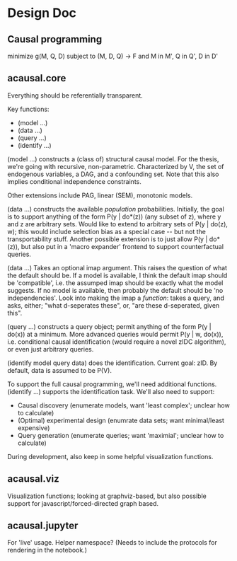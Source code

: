 
# Design Doc

## Causal programming

minimize g(M, Q, D)
subject to (M, D, Q) -> F
and M in M', Q in Q', D in D'


## acausal.core

Everything should be referentially transparent.

Key functions:

- (model ...)
- (data ...)
- (query ...)
- (identify ...)

(model ...) constructs a (class of) structural causal model. For the thesis, we're going with recursive, non-parametric. Characterized by V, the set of endogenous variables, a DAG, and a confounding set. Note that this also implies conditional independence constraints.

Other extensions include PAG, linear (SEM), monotonic models.

(data ...) constructs the available *population* probabilities. Initially, the goal is to support anything of the form P(y | do\*(z)) (any subset of z), where y and z are arbitrary sets. Would like to extend to arbitrary sets of P(y | do(z), w); this would include selection bias as a special case -- but not the transportability stuff. Another possible extension is to just allow P(y | do\*(z)), but also put in a 'macro expander' frontend to support counterfactual queries.

(data ...) Takes an optional imap argument. This raises the question of what the default should be. If a model is available, I think the default imap should be 'compatible', i.e. the assumped imap should be exactly what the model suggests. If no model is available, then probably the default should be 'no independencies'. Look into making the imap a *function*: takes a query, and asks, either; "what d-seperates these", or, "are these d-seperated, given this".

(query ...) constructs a query object; permit anything of the form P(y | do(x)) at a minimum. More advanced queries would permit P(y | w, do(x)), i.e. conditional causal identification (would require a novel zIDC algorithm), or even just arbitrary queries.

(identify model query data) does the identification. Current goal: zID. By default, data is assumed to be P(V).

To support the full causal programming, we'll need additional functions. (identify ...) supports the identification task. We'll also need to support:

- Causal discovery (enumerate models, want 'least complex'; unclear how to calculate)
- (Optimal) experimental design (enumrate data sets; want minimal/least expensive)
- Query generation (enumerate queries; want 'maximial'; unclear how to calculate)

During development, also keep in some helpful visualization functions.

## acausal.viz

Visualization functions; looking at graphviz-based, but also possible support for javascript/forced-directed graph based.

## acausal.jupyter

For 'live' usage. Helper namespace? (Needs to include the protocols for rendering in the notebook.)
